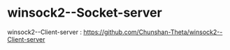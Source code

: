 # winsock2--Socket-server

winsock2--Client-server : https://github.com/Chunshan-Theta/winsock2--Client-server
